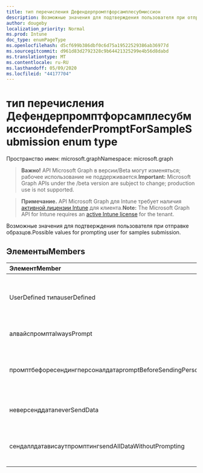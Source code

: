 ```yaml
---
title: тип перечисления Дефендерпромптфорсамплесубмиссион
description: Возможные значения для подтверждения пользователя при отправке образцов.
author: dougeby
localization_priority: Normal
ms.prod: Intune
doc_type: enumPageType
ms.openlocfilehash: d5cf699b386dbf0c6d75a19522529386ab36977d
ms.sourcegitcommit: d961d83d2792328c9b64421325299e4b56d8dabd
ms.translationtype: MT
ms.contentlocale: ru-RU
ms.lasthandoff: 05/09/2020
ms.locfileid: "44177704"
---
```

# <a name="defenderpromptforsamplesubmission-enum-type"></a><span data-ttu-id="d1a19-103">тип перечисления Дефендерпромптфорсамплесубмиссион</span><span class="sxs-lookup"><span data-stu-id="d1a19-103">defenderPromptForSampleSubmission enum type</span></span>

<span data-ttu-id="d1a19-104">Пространство имен: microsoft.graph</span><span class="sxs-lookup"><span data-stu-id="d1a19-104">Namespace: microsoft.graph</span></span>

> <span data-ttu-id="d1a19-105">**Важно!** API Microsoft Graph в версии/Beta могут изменяться; рабочее использование не поддерживается.</span><span class="sxs-lookup"><span data-stu-id="d1a19-105">**Important:** Microsoft Graph APIs under the /beta version are subject to change; production use is not supported.</span></span>

> <span data-ttu-id="d1a19-106">**Примечание.** API Microsoft Graph для Intune требует наличия [активной лицензии Intune](https://go.microsoft.com/fwlink/?linkid=839381) для клиента.</span><span class="sxs-lookup"><span data-stu-id="d1a19-106">**Note:** The Microsoft Graph API for Intune requires an [active Intune license](https://go.microsoft.com/fwlink/?linkid=839381) for the tenant.</span></span>

<span data-ttu-id="d1a19-107">Возможные значения для подтверждения пользователя при отправке образцов.</span><span class="sxs-lookup"><span data-stu-id="d1a19-107">Possible values for prompting user for samples submission.</span></span>

## <a name="members"></a><span data-ttu-id="d1a19-108">Элементы</span><span class="sxs-lookup"><span data-stu-id="d1a19-108">Members</span></span>
|<span data-ttu-id="d1a19-109">Элемент</span><span class="sxs-lookup"><span data-stu-id="d1a19-109">Member</span></span>|<span data-ttu-id="d1a19-110">Значение</span><span class="sxs-lookup"><span data-stu-id="d1a19-110">Value</span></span>|<span data-ttu-id="d1a19-111">Описание</span><span class="sxs-lookup"><span data-stu-id="d1a19-111">Description</span></span>|
|:---|:---|:---|
|<span data-ttu-id="d1a19-112">UserDefined типа</span><span class="sxs-lookup"><span data-stu-id="d1a19-112">userDefined</span></span>|<span data-ttu-id="d1a19-113">нуль</span><span class="sxs-lookup"><span data-stu-id="d1a19-113">0</span></span>|<span data-ttu-id="d1a19-114">Пользователь определен, значение по умолчанию, без намерения.</span><span class="sxs-lookup"><span data-stu-id="d1a19-114">User Defined, default value, no intent.</span></span>|
|<span data-ttu-id="d1a19-115">алвайспромпт</span><span class="sxs-lookup"><span data-stu-id="d1a19-115">alwaysPrompt</span></span>|<span data-ttu-id="d1a19-116">1,1</span><span class="sxs-lookup"><span data-stu-id="d1a19-116">1</span></span>|<span data-ttu-id="d1a19-117">Всегда запрашивать.</span><span class="sxs-lookup"><span data-stu-id="d1a19-117">Always prompt.</span></span>|
|<span data-ttu-id="d1a19-118">промптбефоресендингперсоналдата</span><span class="sxs-lookup"><span data-stu-id="d1a19-118">promptBeforeSendingPersonalData</span></span>|<span data-ttu-id="d1a19-119">2</span><span class="sxs-lookup"><span data-stu-id="d1a19-119">2</span></span>|<span data-ttu-id="d1a19-120">Автоматически отправлять безопасные примеры.</span><span class="sxs-lookup"><span data-stu-id="d1a19-120">Send safe samples automatically.</span></span>|
|<span data-ttu-id="d1a19-121">неверсенддата</span><span class="sxs-lookup"><span data-stu-id="d1a19-121">neverSendData</span></span>|<span data-ttu-id="d1a19-122">4</span><span class="sxs-lookup"><span data-stu-id="d1a19-122">3</span></span>|<span data-ttu-id="d1a19-123">Никогда не отправлять данные.</span><span class="sxs-lookup"><span data-stu-id="d1a19-123">Never send data.</span></span>|
|<span data-ttu-id="d1a19-124">сендаллдатависаутпромптинг</span><span class="sxs-lookup"><span data-stu-id="d1a19-124">sendAllDataWithoutPrompting</span></span>|<span data-ttu-id="d1a19-125">4 </span><span class="sxs-lookup"><span data-stu-id="d1a19-125">4</span></span>|<span data-ttu-id="d1a19-126">Отправлять все данные без выдачи запросов.</span><span class="sxs-lookup"><span data-stu-id="d1a19-126">Send all data without prompting.</span></span>|



